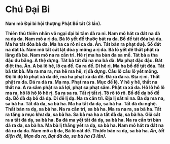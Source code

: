 # Chú Đại Bi

<strong>

Nam mô Đại bi hội thượng Phật Bồ tát (3 lần).

Thiên thủ thiên nhãn vô ngại đại bi tâm đà ra ni. Nam mô hát ra đát na đá ra dạ da. Nam mô a rị da. Bà lô yết đế thước bát ra da. Bồ đề tát đỏa bà da. Ma ha tát đỏa bà da. Ma ha ca rô ni ca da. Án. Tát bàn ra phạt duệ. Số đát na đát tả. Nam mô tất cát lật đỏa y mông a rị da. Bà lô yết đế thất phật ra lăng đà bà. Nam mô na ra cẩn trì. Hê rị ma ha bàn đa sa mế. Tát bà a tha đậu du bằng. A thệ dựng. Tát bà tát đá na ma bà dà. Ma phạt đặc đậu. Đát điệt tha. Án. A bà lô hê, lô ca đế. Ca ra đế. Di hê rị. Ma ha bồ đề tát đỏa. Tát bà tát bà. Ma ra ma ra, ma hê ma hê, rị đà dựng. Câu lô câu lô yết mông. Độ lô độ lô phạt xà da đế, ma ha phạt xà da đế. Đà ra đà ra. Địa rị ni. Thất phật ra da. Dá ra dá ra. Mạ mạ. Phạt ma ra. Mục đế lệ. Y hê y hê, thất na thất na. A ra sâm phật ra xá lợi, phạt sa phạt sâm. Phật ra xá da. Hô lô hô lô ma ra, hô lô hô lô hê rị. Sa ra sa ra. Tất rị tất rị. Tô rô tô rô. Bồ đề dạ bồ đề dạ. Bồ đà dạ bồ đà dạ. Di đế lị dạ. Na ra cẩn trì. Địa lị sắt ni na. Ba dạ ma na, sa bà ha. Tất đà dạ, sa bà ha. Ma ha tất đà dạ, sa bà ha. Tất đà du nghệ. Thất bàn ra dạ, sa bà ha. Na ra cẩn trì, sa bà ha. Ma ra na ra, sa bà ha. Tất ra tăng a mục khư da, sa bà ha. Sa bà ma ha a tất đà dạ, sa bà ha. Giả cát ra a tất đà dạ, sa bà ha. Ba đà ma yết tất đà dạ, sa bà ha. Na ra cẩn trì bàn dà ra da, sa bà ha. Ma bà lị thắng yết ra dạ, sa bà ha. Nam mô hát ra đát na đá ra dạ da. Nam mô a lị da, Bà lô cát đế. Thước bàn ra dạ, sa bà ha. _Án, tất điện đô, Mạn đa ra, Bạt đà da, sa bà ha (3 lần)._

</strong>